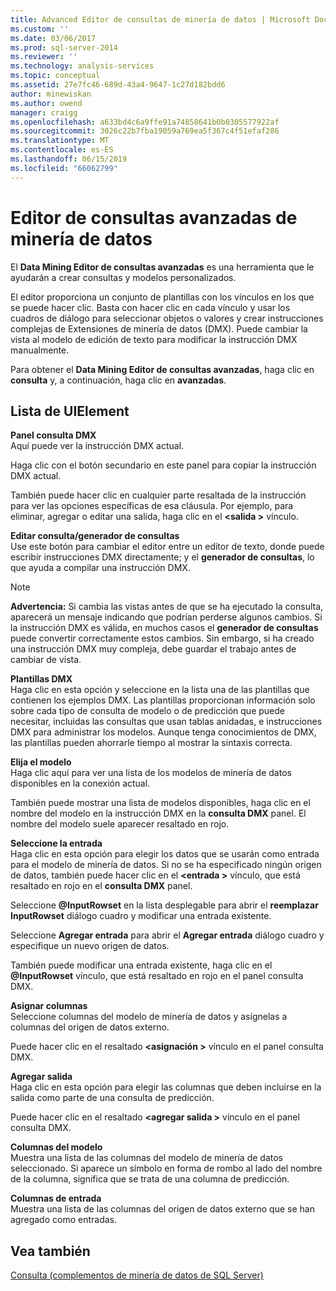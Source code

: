 ```yaml
---
title: Advanced Editor de consultas de minería de datos | Microsoft Docs
ms.custom: ''
ms.date: 03/06/2017
ms.prod: sql-server-2014
ms.reviewer: ''
ms.technology: analysis-services
ms.topic: conceptual
ms.assetid: 27e7fc46-689d-43a4-9647-1c27d182bdd6
author: minewiskan
ms.author: owend
manager: craigg
ms.openlocfilehash: a633bd4c6a9ffe91a74858641b0b0305577922af
ms.sourcegitcommit: 3026c22b7fba19059a769ea5f367c4f51efaf286
ms.translationtype: MT
ms.contentlocale: es-ES
ms.lasthandoff: 06/15/2019
ms.locfileid: "66062799"
---
```

# <a name="advanced-data-mining-query-editor"></a>Editor de consultas avanzadas de minería de datos
  El **Data Mining Editor de consultas avanzadas** es una herramienta que le ayudarán a crear consultas y modelos personalizados.  
  
 El editor proporciona un conjunto de plantillas con los vínculos en los que se puede hacer clic. Basta con hacer clic en cada vínculo y usar los cuadros de diálogo para seleccionar objetos o valores y crear instrucciones complejas de Extensiones de minería de datos (DMX). Puede cambiar la vista al modelo de edición de texto para modificar la instrucción DMX manualmente.  
  
 Para obtener el **Data Mining Editor de consultas avanzadas**, haga clic en **consulta** y, a continuación, haga clic en **avanzadas**.  
  
## <a name="uielement-list"></a>Lista de UIElement  
 **Panel consulta DMX**  
 Aquí puede ver la instrucción DMX actual.  
  
 Haga clic con el botón secundario en este panel para copiar la instrucción DMX actual.  
  
 También puede hacer clic en cualquier parte resaltada de la instrucción para ver las opciones específicas de esa cláusula. Por ejemplo, para eliminar, agregar o editar una salida, haga clic en el  **\<salida >** vínculo.  
  
 **Editar consulta/generador de consultas**  
 Use este botón para cambiar el editor entre un editor de texto, donde puede escribir instrucciones DMX directamente; y el **generador de consultas**, lo que ayuda a compilar una instrucción DMX.  
  
> [!NOTE]  
>  **Advertencia:** Si cambia las vistas antes de que se ha ejecutado la consulta, aparecerá un mensaje indicando que podrían perderse algunos cambios. Si la instrucción DMX es válida, en muchos casos el **generador de consultas** puede convertir correctamente estos cambios. Sin embargo, si ha creado una instrucción DMX muy compleja, debe guardar el trabajo antes de cambiar de vista.  
  
 **Plantillas DMX**  
 Haga clic en esta opción y seleccione en la lista una de las plantillas que contienen los ejemplos DMX. Las plantillas proporcionan información solo sobre cada tipo de consulta de modelo o de predicción que puede necesitar, incluidas las consultas que usan tablas anidadas, e instrucciones DMX para administrar los modelos. Aunque tenga conocimientos de DMX, las plantillas pueden ahorrarle tiempo al mostrar la sintaxis correcta.  
  
 **Elija el modelo**  
 Haga clic aquí para ver una lista de los modelos de minería de datos disponibles en la conexión actual.  
  
 También puede mostrar una lista de modelos disponibles, haga clic en el nombre del modelo en la instrucción DMX en la **consulta DMX** panel. El nombre del modelo suele aparecer resaltado en rojo.  
  
 **Seleccione la entrada**  
 Haga clic en esta opción para elegir los datos que se usarán como entrada para el modelo de minería de datos. Si no se ha especificado ningún origen de datos, también puede hacer clic en el  **\<entrada >** vínculo, que está resaltado en rojo en el **consulta DMX** panel.  
  
 Seleccione **@InputRowset** en la lista desplegable para abrir el **reemplazar InputRowset** diálogo cuadro y modificar una entrada existente.  
  
 Seleccione **Agregar entrada** para abrir el **Agregar entrada** diálogo cuadro y especifique un nuevo origen de datos.  
  
 También puede modificar una entrada existente, haga clic en el **@InputRowset** vínculo, que está resaltado en rojo en el panel consulta DMX.  
  
 **Asignar columnas**  
 Seleccione columnas del modelo de minería de datos y asígnelas a columnas del origen de datos externo.  
  
 Puede hacer clic en el resaltado  **\<asignación >** vínculo en el panel consulta DMX.  
  
 **Agregar salida**  
 Haga clic en esta opción para elegir las columnas que deben incluirse en la salida como parte de una consulta de predicción.  
  
 Puede hacer clic en el resaltado  **\<agregar salida >** vínculo en el panel consulta DMX.  
  
 **Columnas del modelo**  
 Muestra una lista de las columnas del modelo de minería de datos seleccionado. Si aparece un símbolo en forma de rombo al lado del nombre de la columna, significa que se trata de una columna de predicción.  
  
 **Columnas de entrada**  
 Muestra una lista de las columnas del origen de datos externo que se han agregado como entradas.  
  
## <a name="see-also"></a>Vea también  
 [Consulta &#40;complementos de minería de datos de SQL Server&#41;](query-sql-server-data-mining-add-ins.md)  
  
  
